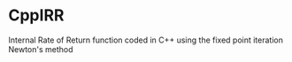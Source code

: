 # CppIRR
Internal Rate of Return function coded in C++ using the fixed point iteration Newton's method
